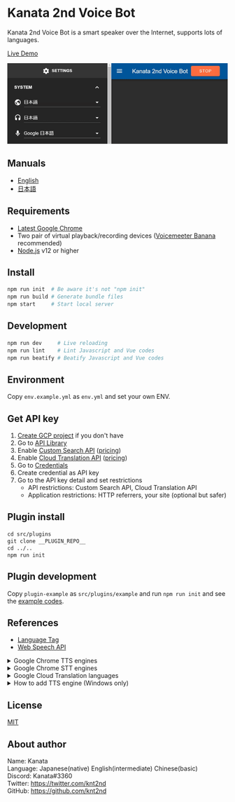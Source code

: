 # Kanata 2nd Voice Bot

Kanata 2nd Voice Bot is a smart speaker over the Internet, supports lots of languages.

[Live Demo](https://knt2-vbot.web.app/)

![Demo animation](manuals/images/ja/app-music.gif)

## Manuals

- [English](manuals/en.md#kanata-2nd-voice-bot-manual)
- [日本語](manuals/ja.md#kanata-2nd-voice-bot-マニュアル)

## Requirements

- [Latest Google Chrome](https://www.google.com/chrome/)
- Two pair of virtual playback/recording devices ([Voicemeeter Banana](https://www.vb-audio.com/Voicemeeter/banana.htm) recommended)
- [Node.js](https://nodejs.org/) v12 or higher

## Install

```sh
npm run init  # Be aware it's not "npm init"
npm run build # Generate bundle files
npm start     # Start local server
```

## Development

```sh
npm run dev     # Live reloading
npm run lint    # Lint Javascript and Vue codes
npm run beatify # Beatify Javascript and Vue codes
```

## Environment

Copy `env.example.yml` as `env.yml` and set your own ENV.

## Get API key

1. [Create GCP project](https://console.cloud.google.com/cloud-resource-manager) if you don't have
1. Go to [API Library](https://console.cloud.google.com/apis/library)
1. Enable [Custom Search API](https://console.cloud.google.com/apis/library/customsearch.googleapis.com) ([pricing](https://developers.google.com/custom-search/v1/overview#pricing))
1. Enable [Cloud Translation API](https://console.cloud.google.com/apis/library/translate.googleapis.com) ([pricing](https://cloud.google.com/translate/pricing))
1. Go to [Credentials](https://console.cloud.google.com/apis/credentials)
1. Create credential as API key
1. Go to the API key detail and set restrictions
    - API restrictions: Custom Search API, Cloud Translation API
    - Application restrictions: HTTP referrers, your site (optional but safer)

## Plugin install

```shell
cd src/plugins
git clone __PLUGIN_REPO__
cd ../..
npm run init
```

## Plugin development

Copy `plugin-example` as `src/plugins/example` and run `npm run init` and see the [example codes](plugin-example/).

## References

- [Language Tag](https://tools.ietf.org/html/bcp47)
- [Web Speech API](https://wicg.github.io/speech-api/)

<details>
<summary>Google Chrome TTS engines</summary>

From the following code.

```js
speechSynthesis.getVoices();
console.log(speechSynthesis.getVoices());
```

- de-DE: Google Deutsch
- en-US: Google US English
- en-GB: Google UK English Female
- en-GB: Google UK English Male
- es-ES: Google español
- es-US: Google español de Estados Unidos
- fr-FR: Google français
- hi-IN: Google हिन्दी
- id-ID: Google Bahasa Indonesia
- it-IT: Google italiano
- ja-JP: Google 日本語
- ko-KR: Google 한국의
- nl-NL: Google Nederlands
- pl-PL: Google polski
- pt-BR: Google português do Brasil
- ru-RU: Google русский
- zh-CN: Google 普通话（中国大陆）
- zh-HK: Google 粤語（香港）
- zh-TW: Google 國語（臺灣）

</details>

<details>
<summary>Google Chrome STT engines</summary>

From [Web Speech API Demonstration](https://www.google.com/intl/en/chrome/demos/speech.html)

- af: af-ZA: Afrikaans
- az: az-AZ: Azərbaycanca
- id: id-ID: Bahasa Indonesia
- ms: ms-MY: Bahasa Melayu
- jv: jv-ID: Basa Jawa
- su: su-ID: Basa Sunda
- ca: ca-ES: Català
- da: da-DK: Dansk
- de: de-DE: Deutsch
- en: English
  - en-AU: Australia
  - en-CA: Canada
  - en-IN: India
  - en-KE: Kenya
  - en-TZ: Tanzania
  - en-GH: Ghana
  - en-NZ: New Zealand
  - en-NG: Nigeria
  - en-ZA: South Africa
  - en-PH: Philippines
  - en-GB: United Kingdom
  - en-US: United States
- es: Español
  - es-AR: Argentina
  - es-BO: Bolivia
  - es-CL: Chile
  - es-CO: Colombia
  - es-CR: Costa Rica
  - es-EC: Ecuador
  - es-SV: El Salvador
  - es-ES: España
  - es-US: Estados Unidos
  - es-GT: Guatemala
  - es-HN: Honduras
  - es-MX: México
  - es-NI: Nicaragua
  - es-PA: Panamá
  - es-PY: Paraguay
  - es-PE: Perú
  - es-PR: Puerto Rico
  - es-DO: República Dominicana
  - es-UY: Uruguay
  - es-VE: Venezuela
- eu: eu-ES: Euskara
- fil: fil-PH: Filipino
- fr: fr-FR: Français
- gl: gl-ES: Galego
- hr: hr-HR: Hrvatski
- zu: zu-ZA: IsiZulu
- it: Italiano
  - it-IT: Italia
  - it-CH: Svizzera
- sw: Kiswahili
  - sw-TZ: Tanzania
  - sw-KE: Kenya
- lv: lv-LV: Latviešu
- lt: lt-LT: Lietuvių
- hu: hu-HU: Magyar
- nl: nl-NL: Nederlands
- nb: nb-NO: Norsk bokmål
- pl: pl-PL: Polski
- pt: Português
  - pt-BR: Brasil
  - pt-PT: Portugal
- ru: ru-RU: Pусский
- ro: ro-RO: Română
- sk: sk-SK: Slovenčina
- sl: sl-SI: Slovenščina
- fi: fi-FI: Suomi
- sv: sv-SE: Svenska
- vi: vi-VN: Tiếng Việt
- tr: tr-TR: Türkçe
- is: is-IS: Íslenska
- cs: cs-CZ: Čeština
- el: el-GR: Ελληνικά
- sr: sr-RS: Српски
- uk: uk-UA: Українська
- bg: bg-BG: български
- hy: hy-AM: Հայերեն
- ur: اُردُو
  - ur-PK: پاکستان
  - ur-IN: بھارت
- ne: ne-NP: नेपाली भाषा
- mr: mr-IN: मराठी
- hi: hi-IN: हिन्दी
- bn: বাংলা
  - bn-BD: বাংলাদেশ
  - bn-IN: ভারত
- gu: gu-IN: ગુજરાતી
- ta: தமிழ்
  - ta-IN: இந்தியா
  - ta-SG: சிங்கப்பூர்
  - ta-LK: இலங்கை
  - ta-MY: மலேசியா
- te: te-IN: తెలుగు
- kn: kn-IN: ಕನ್ನಡ
- ml: ml-IN: മലയാളം
- si: si-LK: සිංහල
- th: th-TH: ภาษาไทย
- lo: lo-LA: ລາວ
- ka: ka-GE: ქართული
- am: am-ET: አማርኛ
- km: km-KH: ភាសាខ្មែរ
- zh: 中文
  - cmn-Hans-CN: 普通话 (中国大陆)
  - cmn-Hans-HK: 普通话 (香港)
  - cmn-Hant-TW: 中文 (台灣)
  - yue-Hant-HK: 粵語 (香港)
- ja: ja-JP: 日本語
- ko: ko-KR: 한국어

</details>

<details>
<summary>Google Cloud Translation languages</summary>

From [Google Cloud Translation Language Support](https://cloud.google.com/translate/docs/languages)

- af: Afrikaans
- am: Amharic
- ar: Arabic
- az: Azerbaijani
- be: Belarusian
- bg: Bulgarian
- bn: Bengali
- bs: Bosnian
- ca: Catalan
- ceb: Cebuano
- co: Corsican
- cs: Czech
- cy: Welsh
- da: Danish
- de: German
- el: Greek
- en: English
- eo: Esperanto
- es: Spanish
- et: Estonian
- eu: Basque
- fa: Persian
- fi: Finnish
- fr: French
- fy: Frisian
- ga: Irish
- gd: Scots Gaelic
- gl: Galician
- gu: Gujarati
- ha: Hausa
- haw: Hawaiian
- he: Hebrew
- hi: Hindi
- hmn: Hmong
- hr: Croatian
- ht: Haitian Creole
- hu: Hungarian
- hy: Armenian
- id: Indonesian
- ig: Igbo
- is: Icelandic
- it: Italian
- ja: Japanese
- jv: Javanese
- ka: Georgian
- kk: Kazakh
- km: Khmer
- kn: Kannada
- ko: Korean
- ku: Kurdish
- ky: Kyrgyz
- la: Latin
- lb: Luxembourgish
- lo: Lao
- lt: Lithuanian
- lv: Latvian
- mg: Malagasy
- mi: Maori
- mk: Macedonian
- ml: Malayalam
- mn: Mongolian
- mr: Marathi
- ms: Malay
- mt: Maltese
- my: Myanmar (Burmese)
- ne: Nepali
- nl: Dutch
- no: Norwegian
- ny: Nyanja (Chichewa)
- pa: Punjabi
- pl: Polish
- ps: Pashto
- pt: Portuguese (Portugal, Brazil)
- ro: Romanian
- ru: Russian
- sd: Sindhi
- si: Sinhala (Sinhalese)
- sk: Slovak
- sl: Slovenian
- sm: Samoan
- sn: Shona
- so: Somali
- sq: Albanian
- sr: Serbian
- st: Sesotho
- su: Sundanese
- sv: Swedish
- sw: Swahili
- ta: Tamil
- te: Telugu
- tg: Tajik
- th: Thai
- tl: Tagalog (Filipino)
- tr: Turkish
- uk: Ukrainian
- ur: Urdu
- uz: Uzbek
- vi: Vietnamese
- xh: Xhosa
- yi: Yiddish
- yo: Yoruba
- zh-CN: Chinese (Simplified)
- zh-TW: Chinese (Traditional)
- zu: Zulu

</details>

<details>
<summary>How to add TTS engine (Windows only)</summary>

```powershell
# Get engines
foreach($voice in Get-ChildItem 'HKLM:\software\Microsoft\Speech_OneCore\Voices\Tokens') { $voice.PSPath }

# Copy engine
copy -Recurse -Destination 'HKLM:\SOFTWARE\Microsoft\Speech\Voices\Tokens' -Path 'Microsoft.PowerShell.Core\Registry::HKEY_LOCAL_MACHINE\software\Microsoft\Speech_OneCore\Voices\Tokens\__TTS_ENGINE_NAME__'
```

</details>

## License

[MIT](./LICENSE)

## About author

Name: Kanata  
Language: Japanese(native) English(intermediate) Chinese(basic)  
Discord: Kanata#3360  
Twitter: https://twitter.com/knt2nd  
GitHub: https://github.com/knt2nd  
